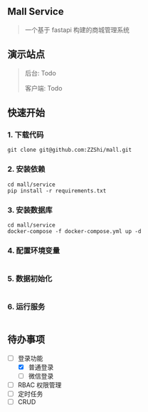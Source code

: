 ## Mall Service
> 一个基于 fastapi 构建的商城管理系统

## 演示站点

> 后台: Todo
> 
> 客户端: Todo

## 快速开始

### 1. 下载代码

```shell
git clone git@github.com:ZZShi/mall.git
```

### 2. 安装依赖
```shell
cd mall/service
pip install -r requirements.txt
```

### 3. 安装数据库
```shell
cd mall/service
docker-compose -f docker-compose.yml up -d
```

### 4. 配置环境变量
```shell

```

### 5. 数据初始化
```shell

```

### 6. 运行服务
```shell

```

## 待办事项
- [ ] 登录功能
  - [x] 普通登录
  - [ ] 微信登录
- [ ] RBAC 权限管理
- [ ] 定时任务
- [ ] CRUD